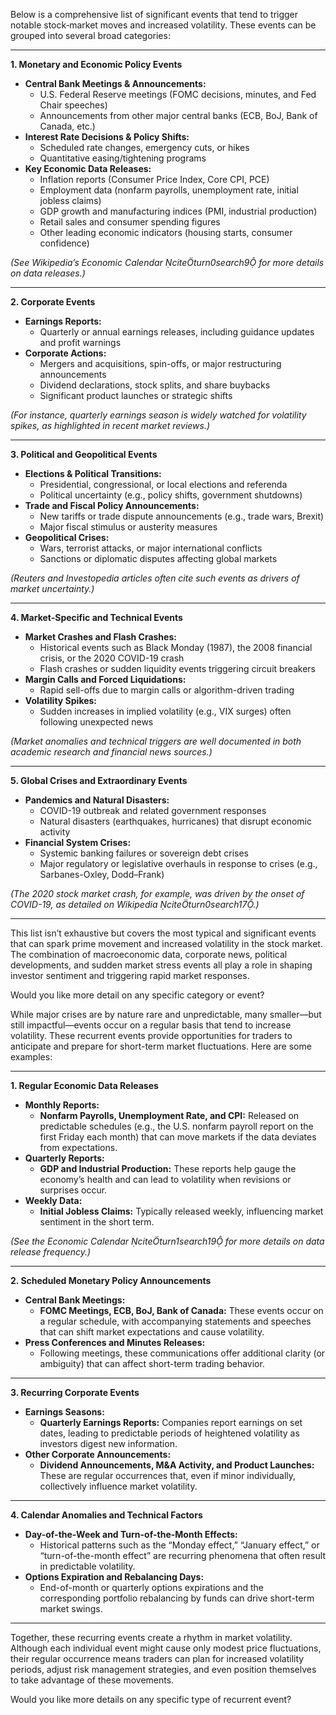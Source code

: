 Below is a comprehensive list of significant events that tend to trigger notable stock‐market moves and increased volatility. These events can be grouped into several broad categories:

---

**1. Monetary and Economic Policy Events**  
- **Central Bank Meetings & Announcements:**  
  - U.S. Federal Reserve meetings (FOMC decisions, minutes, and Fed Chair speeches)  
  - Announcements from other major central banks (ECB, BoJ, Bank of Canada, etc.)  
- **Interest Rate Decisions & Policy Shifts:**  
  - Scheduled rate changes, emergency cuts, or hikes  
  - Quantitative easing/tightening programs  
- **Key Economic Data Releases:**  
  - Inflation reports (Consumer Price Index, Core CPI, PCE)  
  - Employment data (nonfarm payrolls, unemployment rate, initial jobless claims)  
  - GDP growth and manufacturing indices (PMI, industrial production)  
  - Retail sales and consumer spending figures  
  - Other leading economic indicators (housing starts, consumer confidence)

*(See Wikipedia’s Economic Calendar citeturn0search9 for more details on data releases.)*

---

**2. Corporate Events**  
- **Earnings Reports:**  
  - Quarterly or annual earnings releases, including guidance updates and profit warnings  
- **Corporate Actions:**  
  - Mergers and acquisitions, spin-offs, or major restructuring announcements  
  - Dividend declarations, stock splits, and share buybacks  
  - Significant product launches or strategic shifts

*(For instance, quarterly earnings season is widely watched for volatility spikes, as highlighted in recent market reviews.)*

---

**3. Political and Geopolitical Events**  
- **Elections & Political Transitions:**  
  - Presidential, congressional, or local elections and referenda  
  - Political uncertainty (e.g., policy shifts, government shutdowns)  
- **Trade and Fiscal Policy Announcements:**  
  - New tariffs or trade dispute announcements (e.g., trade wars, Brexit)  
  - Major fiscal stimulus or austerity measures  
- **Geopolitical Crises:**  
  - Wars, terrorist attacks, or major international conflicts  
  - Sanctions or diplomatic disputes affecting global markets

*(Reuters and Investopedia articles often cite such events as drivers of market uncertainty.)*

---

**4. Market-Specific and Technical Events**  
- **Market Crashes and Flash Crashes:**  
  - Historical events such as Black Monday (1987), the 2008 financial crisis, or the 2020 COVID-19 crash  
  - Flash crashes or sudden liquidity events triggering circuit breakers  
- **Margin Calls and Forced Liquidations:**  
  - Rapid sell-offs due to margin calls or algorithm-driven trading  
- **Volatility Spikes:**  
  - Sudden increases in implied volatility (e.g., VIX surges) often following unexpected news

*(Market anomalies and technical triggers are well documented in both academic research and financial news sources.)*

---

**5. Global Crises and Extraordinary Events**  
- **Pandemics and Natural Disasters:**  
  - COVID-19 outbreak and related government responses  
  - Natural disasters (earthquakes, hurricanes) that disrupt economic activity  
- **Financial System Crises:**  
  - Systemic banking failures or sovereign debt crises  
  - Major regulatory or legislative overhauls in response to crises (e.g., Sarbanes-Oxley, Dodd–Frank)

*(The 2020 stock market crash, for example, was driven by the onset of COVID-19, as detailed on Wikipedia citeturn0search17.)*

---

This list isn’t exhaustive but covers the most typical and significant events that can spark prime movement and increased volatility in the stock market. The combination of macroeconomic data, corporate news, political developments, and sudden market stress events all play a role in shaping investor sentiment and triggering rapid market responses.

Would you like more detail on any specific category or event?


While major crises are by nature rare and unpredictable, many smaller—but still impactful—events occur on a regular basis that tend to increase volatility. These recurrent events provide opportunities for traders to anticipate and prepare for short-term market fluctuations. Here are some examples:

---

**1. Regular Economic Data Releases**  
- **Monthly Reports:**  
  - **Nonfarm Payrolls, Unemployment Rate, and CPI:** Released on predictable schedules (e.g., the U.S. nonfarm payroll report on the first Friday each month) that can move markets if the data deviates from expectations.  
- **Quarterly Reports:**  
  - **GDP and Industrial Production:** These reports help gauge the economy’s health and can lead to volatility when revisions or surprises occur.  
- **Weekly Data:**  
  - **Initial Jobless Claims:** Typically released weekly, influencing market sentiment in the short term.

*(See the Economic Calendar citeturn1search19 for more details on data release frequency.)*

---

**2. Scheduled Monetary Policy Announcements**  
- **Central Bank Meetings:**  
  - **FOMC Meetings, ECB, BoJ, Bank of Canada:** These events occur on a regular schedule, with accompanying statements and speeches that can shift market expectations and cause volatility.  
- **Press Conferences and Minutes Releases:**  
  - Following meetings, these communications offer additional clarity (or ambiguity) that can affect short-term trading behavior.

---

**3. Recurring Corporate Events**  
- **Earnings Seasons:**  
  - **Quarterly Earnings Reports:** Companies report earnings on set dates, leading to predictable periods of heightened volatility as investors digest new information.  
- **Other Corporate Announcements:**  
  - **Dividend Announcements, M&A Activity, and Product Launches:** These are regular occurrences that, even if minor individually, collectively influence market volatility.

---

**4. Calendar Anomalies and Technical Factors**  
- **Day-of-the-Week and Turn-of-the-Month Effects:**  
  - Historical patterns such as the “Monday effect,” “January effect,” or “turn-of-the-month effect” are recurring phenomena that often result in predictable volatility.
- **Options Expiration and Rebalancing Days:**  
  - End-of-month or quarterly options expirations and the corresponding portfolio rebalancing by funds can drive short-term market swings.

---

Together, these recurring events create a rhythm in market volatility. Although each individual event might cause only modest price fluctuations, their regular occurrence means traders can plan for increased volatility periods, adjust risk management strategies, and even position themselves to take advantage of these movements.

Would you like more details on any specific type of recurrent event?